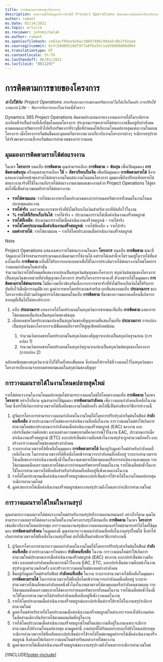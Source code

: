 ```yaml
---
title: การติดตามการขายของโครงการ
description: บทความนี้ให้ข้อมูลเกี่ยวกับวิธีที่ Project Operations ติดตามความคืบหน้าเทียบกับรายได้จากแรงงานในโครงการ
author: rumant
ms.date: 03/24/2021
ms.topic: article
ms.reviewer: johnmichalak
ms.author: rumant
ms.openlocfilehash: ce61acf95ee5e9ac10047406c9d4a5c9b1f92aad
ms.sourcegitcommit: 6cfc50d89528df977a8f6a55c1ad39d99800d9b4
ms.translationtype: HT
ms.contentlocale: th-TH
ms.lasthandoff: 06/03/2022
ms.locfileid: "8911297"
---
```

# <a name="project-sales-tracking"></a>การติดตามการขายของโครงการ

_**นำไปใช้กับ:** Project Operations สำหรับสถานการณ์ตามทรัพยากร/ไม่ได้เก็บในคลัง การปรับใช้งานแบบ Lite - จัดการกับการออกใบแจ้งหนี้ชั่วคราว_

Dynamics 365 Project Operations ติดตามประมาณการแรงงานและรายได้ในระดับรายละเอียดที่จำเป็นส่วนที่เล็กที่สุดในแผนโครงการ ประมาณการของรายได้ต่อแรงงานขึ้นอยู่กับกำลังคนตามแผนและทรัพยากรทั่วไปหรือทรัพยากรที่ระบุชื่อที่กำหนดให้กับงานโหนดปลายสุดแต่ละงานในแผนโครงการ เมื่อโครงการเริ่มต้นขึ้นและบุคคลเริ่มรายงานเวลาเกี่ยวกับงานโครงการต่างๆ จะมีการสรุปรายได้จริงของแรงงานซึ่งจะเริ่มต้นการคำนวณของการวางแผน

## <a name="labor-revenue-tracking-view"></a>มุมมองการติดตามรายได้ต่อแรงงาน

ในเพจ **โครงการ** บนแท็บ **การติดตาม** คุณสามารถเลือก **การติดตาม** > **ต้นทุน** เพื่อเปิดมุมมอง **การติดตามต้นทุน** หรือคุณสามารถเลือก **ใช้** > **อัตราเรียกเก็บเงิน** เพื่อเปิดมุมมอง **การติดตามรายได้** ซึ่งจะแสดงความคืบหน้าของรายได้ต่อแรงงานในแต่ละงานในแผนโครงการ มุมมองนี้ยังเปรียบเทียบรายได้ต่อแรงงานจริงที่ใช้ในงานกับรายได้ต่อแรงงานตามแผนของงานด้วย Project Operations ใช้สูตรต่อไปนี้เพื่อคำนวณเมตริกรายได้ต่อแรงงาน:

- **รายได้ตามแผน**: รายได้ของการขายโดยประมาณของการกำหนดทรัพยากรทั้งหมดในงานโหนดปลายสุดแต่ละงาน
- **รายได้จริง**: ผลรวมของการขายจริงที่ยังไม่เรียกเก็บเงินสำหรับเวลาที่บันทึกไว้ในงาน
- **% รายได้ที่เรียกเก็บเงินได้**: รายได้จริง ÷ ประมาณการรายได้เมื่อดำเนินงานเสร็จสมบูรณ์
- **รายได้ที่เหลือ**: ประมาณการรายได้เมื่อดำเนินงานเสร็จสมบูรณ์ - รายได้จริง
- **รายได้โดยประมาณเมื่อดำเนินงานเสร็จสมบูรณ์**: รายได้ที่เหลือ + รายได้จริง
- **ผลต่างรายได้**: รายได้ตามแผน – รายได้โดยประมาณเมื่อดำเนินงานเสร็จสมบูรณ์


> [!NOTE]
> Project Operations แสดงเฉพาะรายได้ต่อแรงงานในเพจ **โครงการ** บนแท็บ **การติดตาม** ขณะที่วัสดุและค่าใช้จ่ายสามารถประมาณและติดตามการใช้งานได้ แต่รายได้เหล่านี้จะไม่รวมอยู่ในรายได้ที่แสดงในแท็บ **การติดตาม** แท็บนี้ได้รับการออกแบบมาเพื่อใช้ในการประเมินรายได้ต่อแรงงานใหม่โดยการวางแผนกำลังคนใหม่เท่านั้น  
> จำนวนเงินรายได้ทั้งหมดที่แสดงจะแปลงเป็นสกุลเงินต้นทุนของโครงการ สกุลเงินต้นทุนของโครงการเป็นสกุลเงินของหน่วยที่ทำสัญญาของโครงการ สำหรับโครงการราคาคงที่ ตัวเลขรายได้ในมุมมอง **การติดตามรายได้ต่อแรงงาน** ไม่มีความเกี่ยวข้องกันเนื่องจากการขายจริงที่ยังไม่เรียกเก็บเงินไม่ได้รับการบันทึกไว้เมื่อมีการอนุมัติเวลา
> มูลค่าการขายโดยประมาณสำหรับเวลาที่แสดงบนแท็บ **ประมาณการ** ของโครงการต้องไม่รวมกับมูลค่ารายได้ตามแผนในแท็บ **การติดตาม** ที่มาของความคลาดเคลื่อนนี้เกิดจากสาเหตุที่เป็นไปได้สองประการ:
><ol>
   ><li> แท็บ <b>ประมาณการ</b> แสดงรายได้โดยประมาณในสกุลเงินการขายขณะที่แท็บ <b>การติดตาม</b> แสดงรายได้ตามแผนที่แปลงเป็นสกุลเงินของต้นทุน </li>
   ><li> เมื่อยอดขายโดยประมาณแปลงเป็นสกุลเงินของสัญญาตามที่แสดงในแท็บ <b>ประมาณการ</b> การแปลงเป็นสกุลเงินของโครงการจะมีขั้นตอนที่อาจทำให้สูญเสียหลักทศนิยม: </li>
><ol>
><li> จำนวนเงินยอดขายโดยประมาณในสกุลเงินของสัญญาจะแปลงเป็นสกุลเงินฐานก่อน (การแปลง 1)</li>
><li> จำนวนเงินยอดขายโดยประมาณในสกุลเงินฐานจะแปลงเป็นสกุลเงินต้นทุนของโครงการ (การแปลง 2) </li>
></ol>
></ol>
> หลักทศนิยมของสกุลเงินจะนำไปใช้ในทั้งสองขั้นตอน ซึ่งส่งผลให้รายได้ที่วางแผนไว้ในสกุลเงินของโครงการเบี่ยงเบนจากยอดขายตามแผนในสกุลเงินของสัญญา
   

## <a name="reprojecting-revenues-on-leaf-node-tasks"></a>การวางแผนรายได้ในงานโหนดปลายสุดใหม่

รายได้ต่อแรงงานในงานโหนดปลายสุดไม่สามารถวางแผนใหม่ได้โดยตรงบนแท็บ **การติดตาม** ในเพจ **โครงการ** อย่างไรก็ตาม คุณสามารถใช้มุมมอง **การติดตามกำลังคน** เพื่อวางแผนกำลังคนที่เหลือในงานใหม่ ซึ่งทำให้เกิดการคำนวณรายได้ที่เหลือของงานใหม่อีกครั้ง ต่อไปนี้เป็นคำอธิบายวิธีการทำงานนี้

1. ผู้จัดการโครงการสามารถวางแผนกำลังคนในงานใหม่ได้โดยการปรับปรุงค่าเริ่มต้นในฟิลด์ **กำลังคนที่เหลือ** ด้วยประมาณการใหม่ของการดำเนินงานที่เหลือในงาน การวางแผนใหม่ทำให้เกิดการคำนวณใหม่ของประมาณการกำลังคนเมื่อดำเนินงานเสร็จสมบูรณ์ (EAC) ของงาน และเปอร์เซ็นต์ความคืบหน้า และผลต่างความพยายามที่คาดการณ์ไว้ในงาน EAC, ประมาณการเมื่อดำเนินงานเสร็จสมบูรณ์ (ETC) และเปอร์เซ็นต์ความคืบหน้าในงานสรุปจะถูกคำนวณอีกครั้ง และสร้างการวางแผนใหม่ของผลต่างกำลังคน
2. ระบบจะคำนวณรายได้ที่เหลือในมุมมอง **การติดตามรายได้** ขึ้นอยู่กับมูลค่าใหม่สำหรับกำลังคนที่เหลือในงาน ในการคำนวณรายได้ที่เหลือโดยพิจารณาจากกำลังคนที่เหลืออยู่ ระบบจะคำนวณรายได้เฉลี่ยของการดำเนินงานหนึ่งชั่วโมงในงานตามรายได้ตามแผนหรือการดำเนินงานตามแผน รายได้ตามแผนคือผลรวมของรายได้ของการกำหนดทรัพยากรทั้งหมดในงาน รายได้เฉลี่ยต่อชั่วโมงจะใช้ในการคำนวณรายได้ที่เหลือสำหรับกำลังคนที่เหลืออยู่ที่เพิ่งคาดคะเนในงาน
3. รายได้โดยประมาณเมื่อดำเนินงานเสร็จสมบูรณ์และเปอร์เซ็นต์การใช้รายได้ในงานโหนดปลายสุดจะมีการคำนวณใหม่
4. มูลค่าของรายได้เมื่อดำเนินงานเสร็จสมบูรณ์ของงานสรุปรวมถึงโหนดรากจะมีการคำนวณใหม่

## <a name="reprojecting-revenues-on-summary-tasks"></a>การวางแผนรายได้ใหม่ในงานสรุป

คุณสามารถวางแผนรายได้ต่อแรงงานใหม่สำหรับงานสรุปหรืองานคอนเทนเนอร์ อย่างไรก็ตาม คุณไม่สามารถวางแผนรายได้ต่อแรงงานใหม่ในงานโครงการสรุปได้บนแท็บ **การติดตาม** ในเพจ **โครงการ** เช่นเดียวกับงานโหนดปลายสุด การวางแผนงานสรุปและงานคอนเทนเนอร์ใหม่สามารถทำได้โดยใช้มุมมอง **การติดตามกำลังคน** ในมุมมองนี้ คุณสามารถวางแผนกำลังคนที่เหลือในงานสรุปใหม่ได้ ซึ่งทำให้เกิดการคำนวณรายได้ที่เหลือในงานสรุปใหม่ ต่อไปนี้เป็นคำอธิบายวิธีการทำงานนี้

1. ผู้จัดการโครงการสามารถวางแผนกำลังคนในงานใหม่ได้โดยการปรับปรุงค่าเริ่มต้นในฟิลด์ **กำลังคนที่เหลือ** ด้วยประมาณการใหม่ของ **กำลังคนที่เหลือ** ในงาน การวางแผนใหม่ทำให้เกิดการคำนวณใหม่ประมาณการเมื่อดำเนินงานเสร็จสมบูรณ์ (EAC) ของงาน และเปอร์เซ็นต์ความคืบหน้า และผลต่างกำลังคนที่คาดการณ์ไว้ในงาน EAC, ETC, และเปอร์เซ็นต์ความคืบหน้าในงานสรุปจะถูกคำนวณอีกครั้ง และสร้างการวางแผนใหม่ของผลต่างกำลังคน
2. ขึ้นอยู่กับมูลค่าใหม่สำหรับฟิลด์ **กำลังคนที่เหลือ** ในงาน ระบบจะคำนวณรายได้ที่เหลือในมุมมอง **การติดตามรายได้** ในการคำนวณรายได้ที่เหลือโดยพิจารณาจากกำลังคนที่เหลืออยู่ ระบบจะคำนวณรายได้เฉลี่ยของกำลังคนหนึ่งชั่วโมงในงานตามรายได้ตามแผนหรือกำลังคนตามแผน รายได้ตามแผนคือผลรวมของรายได้ของการกำหนดทรัพยากรทั้งหมดในงาน รายได้เฉลี่ยต่อชั่วโมงนี้จะใช้ในการคำนวณรายได้สำหรับกำลังคนที่เหลืออยู่ที่เพิ่งวางแผนในงาน
3. รายได้โดยประมาณเมื่อดำเนินงานเสร็จสมบูรณ์และเปอร์เซ็นต์การใช้รายได้ในงานสรุปจะมีการคำนวณใหม่
4. มูลค่าใหม่สำหรับรายได้โดยประมาณเมื่อดำเนินงานเสร็จสมบูรณ์ใหม่จะกระจายลงไปยังงานย่อยในสัดส่วนเดียวกันกับรายได้ตามแผนเดิมที่อยู่ในงาน
5. รายได้โดยประมาณเมื่อดำเนินงานเสร็จสมบูรณ์ใหม่ในแต่ละงานที่อยู่ในงานเฉพาะจะมีการคำนวณลงไปยังงานโหนดปลายสุด ตามมูลค่านี้ งานย่อยที่ได้รับผลกระทบลงไปยังโหนดปลายสุดจะมีการคำนวณรายได้ที่เหลือและเปอร์เซ็นต์การใช้รายได้ใหม่ตามมูลค่ารายได้เมื่อดำเนินงานเสร็จสมบูรณ์ ซึ่งส่งผลให้เกิดการวางแผนใหม่สำหรับผลต่างรายได้ของงาน 
6. มูลค่าของรายได้เมื่อดำเนินงานเสร็จสมบูรณ์ของงานสรุปรวมถึงโหนดรากจะมีการคำนวณใหม่


[!INCLUDE[footer-include](../includes/footer-banner.md)]

